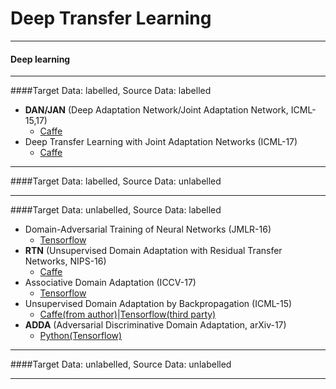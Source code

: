 # Deep Transfer Learning



- - -


#### Deep learning

- - -
####Target Data: labelled, Source Data: labelled 

- **DAN/JAN** (Deep Adaptation Network/Joint Adaptation Network, ICML-15,17) 
	- [Caffe](https://github.com/thuml/Xlearn)
- Deep Transfer Learning with Joint Adaptation Networks (ICML-17)
	- [Caffe](https://github.com/thuml/Xlearn)
	
	
- - -
####Target Data: labelled, Source Data: unlabelled






- - -
####Target Data: unlabelled, Source Data: labelled

- Domain-Adversarial Training of Neural Networks (JMLR-16)
	- [Tensorflow](https://github.com/jindongwang/tf-dann)
- **RTN** (Unsupervised Domain Adaptation with Residual Transfer Networks, NIPS-16) 
	- [Caffe](https://github.com/thuml/Xlearn)
- Associative Domain Adaptation (ICCV-17) 
	- [Tensorflow](https://github.com/haeusser/learning_by_association)	
- Unsupervised Domain Adaptation by Backpropagation (ICML-15) 
	- [Caffe(from author)](https://github.com/ddtm/caffe/tree/grl)|[Tensorflow(third party)](https://github.com/shucunt/domain_adaptation)	
- **ADDA** (Adversarial Discriminative Domain Adaptation, arXiv-17) 
	- [Python(Tensorflow)](https://github.com/erictzeng/adda)
	
- - -

####Target Data: unlabelled, Source Data: unlabelled








- - -




